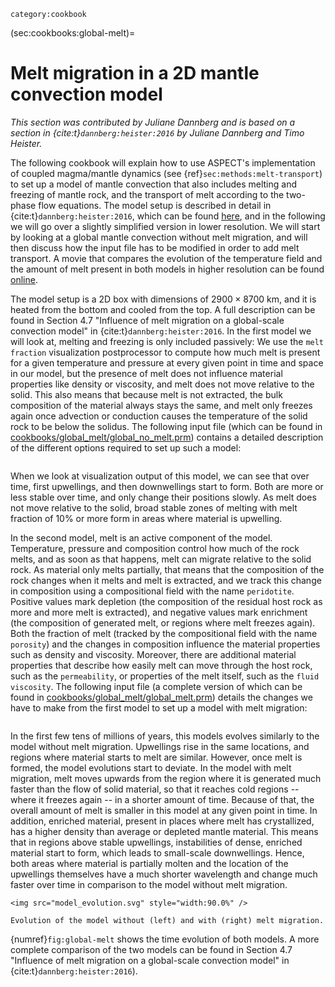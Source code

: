```{tags}
category:cookbook
```

(sec:cookbooks:global-melt)=
# Melt migration in a 2D mantle convection model

*This section was contributed by Juliane Dannberg and is based on a section in
{cite:t}`dannberg:heister:2016` by Juliane Dannberg and Timo Heister.*

The following cookbook will explain how to use ASPECT's implementation of
coupled magma/mantle dynamics (see {ref}`sec:methods:melt-transport`)
to set up a model of mantle convection that also includes melting and freezing
of mantle rock, and the transport of melt according to the two-phase flow
equations. The model setup is described in detail in {cite:t}`dannberg:heister:2016`,
which can be found [here](https://academic.oup.com/gji/article/207/3/1343/2194516),
and in the following we will go over a
slightly simplified version in lower resolution. We will start by looking at a
global mantle convection without melt migration, and will then discuss how the
input file has to be modified in order to add melt transport. A movie that
compares the evolution of the temperature field and the amount of melt present
in both models in higher resolution can be found [online](https://www.youtube.com/watch?v=Kwyp4Jvx6MU).

The model setup is a 2D box with dimensions of $2900 \times 8700$ km,
and it is heated from the bottom and cooled from the top. A full description
can be found in Section&nbsp;4.7 "Influence of melt migration on a
global-scale convection model" in {cite:t}`dannberg:heister:2016`. In the
first model we will look at, melting and freezing is only included passively:
We use the `melt fraction` visualization postprocessor to compute how much
melt is present for a given temperature and pressure at every given point in
time and space in our model, but the presence of melt does not influence
material properties like density or viscosity, and melt does not move relative
to the solid. This also means that because melt is not extracted, the bulk
composition of the material always stays the same, and melt only freezes again
once advection or conduction causes the temperature of the solid rock to be
below the solidus. The following input file (which can be found in
[cookbooks/global_melt/global_no_melt.prm](https://www.github.com/geodynamics/aspect/blob/main/cookbooks/global_melt/global_no_melt.prm)) contains a detailed description
of the different options required to set up such a model:

```{literalinclude} global_no_melt.prm
```

When we look at visualization output of this model, we can see that over time,
first upwellings, and then downwellings start to form. Both are more or less
stable over time, and only change their positions slowly. As melt does not
move relative to the solid, broad stable zones of melting with melt fraction
of 10% or more form in areas where material is upwelling.

In the second model, melt is an active component of the model. Temperature,
pressure and composition control how much of the rock melts, and as soon as
that happens, melt can migrate relative to the solid rock. As material only
melts partially, that means that the composition of the rock changes when it
melts and melt is extracted, and we track this change in composition using a
compositional field with the name `peridotite`. Positive values mark depletion
(the composition of the residual host rock as more and more melt is
extracted), and negative values mark enrichment (the composition of generated
melt, or regions where melt freezes again). Both the fraction of melt (tracked
by the compositional field with the name `porosity`) and the changes in
composition influence the material properties such as density and viscosity.
Moreover, there are additional material properties that describe how easily
melt can move through the host rock, such as the `permeability`, or properties
of the melt itself, such as the `fluid viscosity`. The following input file (a
complete version of which can be found in
[cookbooks/global_melt/global_melt.prm](https://www.github.com/geodynamics/aspect/blob/main/cookbooks/global_melt/global_melt.prm)) details the changes we have to make
from the first model to set up a model with melt migration:

```{literalinclude} global_melt.prm
```

In the first few tens of millions of years, this models evolves similarly to
the model without melt migration. Upwellings rise in the same locations, and
regions where material starts to melt are similar. However, once melt is
formed, the model evolutions start to deviate. In the model with melt
migration, melt moves upwards from the region where it is generated much
faster than the flow of solid material, so that it reaches cold regions
-- where it freezes again -- in a shorter amount of time. Because of
that, the overall amount of melt is smaller in this model at any given point
in time. In addition, enriched material, present in places where melt has
crystallized, has a higher density than average or depleted mantle material.
This means that in regions above stable upwellings, instabilities of dense,
enriched material start to form, which leads to small-scale downwellings.
Hence, both areas where material is partially molten and the location of the
upwellings themselves have a much shorter wavelength and change much faster
over time in comparison to the model without melt migration.

```{figure-md} fig:global-melt
<img src="model_evolution.svg" style="width:90.0%" />

Evolution of the model without (left) and with (right) melt migration.
```

{numref}`fig:global-melt` shows the time evolution of both models. A more complete
comparison of the two models can be found in Section&nbsp;4.7 "Influence
of melt migration on a global-scale convection model" in {cite:t}`dannberg:heister:2016`).
